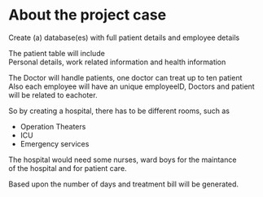 # About the project case

Create (a) database(es) with full patient details and employee details

The patient table will include<br>
Personal details, work related information and health information
    
The Doctor will handle patients, one doctor can treat up to ten patient<br>
Also each employee will have an unique employeeID, Doctors and patient<br>
will be related to eachoter. 

So by creating a hospital, there has to be different rooms, such as

* Operation Theaters
* ICU
* Emergency services

The hospital would need some nurses, ward boys for the maintance <br>
of the hospital and for patient care.

Based upon the number of days and treatment bill will be generated.